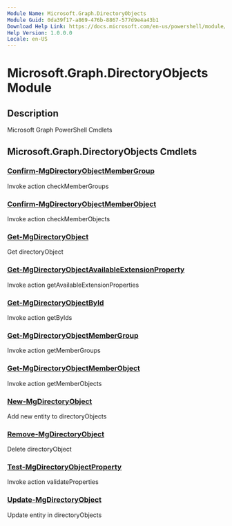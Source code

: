 ```yaml
---
Module Name: Microsoft.Graph.DirectoryObjects
Module Guid: 0da39f17-a869-476b-8867-577d9e4a43b1
Download Help Link: https://docs.microsoft.com/en-us/powershell/module/microsoft.graph.directoryobjects
Help Version: 1.0.0.0
Locale: en-US
---
```


# Microsoft.Graph.DirectoryObjects Module
## Description
Microsoft Graph PowerShell Cmdlets

## Microsoft.Graph.DirectoryObjects Cmdlets
### [Confirm-MgDirectoryObjectMemberGroup](Confirm-MgDirectoryObjectMemberGroup.md)
Invoke action checkMemberGroups

### [Confirm-MgDirectoryObjectMemberObject](Confirm-MgDirectoryObjectMemberObject.md)
Invoke action checkMemberObjects

### [Get-MgDirectoryObject](Get-MgDirectoryObject.md)
Get directoryObject

### [Get-MgDirectoryObjectAvailableExtensionProperty](Get-MgDirectoryObjectAvailableExtensionProperty.md)
Invoke action getAvailableExtensionProperties

### [Get-MgDirectoryObjectById](Get-MgDirectoryObjectById.md)
Invoke action getByIds

### [Get-MgDirectoryObjectMemberGroup](Get-MgDirectoryObjectMemberGroup.md)
Invoke action getMemberGroups

### [Get-MgDirectoryObjectMemberObject](Get-MgDirectoryObjectMemberObject.md)
Invoke action getMemberObjects

### [New-MgDirectoryObject](New-MgDirectoryObject.md)
Add new entity to directoryObjects

### [Remove-MgDirectoryObject](Remove-MgDirectoryObject.md)
Delete directoryObject

### [Test-MgDirectoryObjectProperty](Test-MgDirectoryObjectProperty.md)
Invoke action validateProperties

### [Update-MgDirectoryObject](Update-MgDirectoryObject.md)
Update entity in directoryObjects

